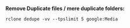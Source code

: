 **Remove Duplicate files / mere duplicate folders:**
```
rclone dedupe -vv --tpslimit 5 google:Media
```